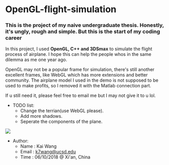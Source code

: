 # OpenGL-flight-simulation
### This is the project of my naive undergraduate thesis. Honestly, it's ungly, rough and simple. But this is the start of my coding career

In this project, I used **OpenGL, C++ and 3DSmax** to simulate the flight process of airplane. I hope this can help the people whos in the same dilemma as me one year ago.

OpenGL may not be a popular frame for simulation, there's still another excellent frames, like WebGL which has more extensions and better community. The airplane model I used in the demo is not supposed to be used to make profits, so I removed it with the Matlab connection part. 

If u still need it, please feel free to email me but I may not give it to u lol.

- TODO list:
  - Change the terrian(use WebGL please).
  - Add more shadows.
  - Seperate the components of the plane.
 

![](https://i.imgur.com/fnNddtQ.png)



- Author:
  - Name : Kai Wang
  - Email : k7wang@ucsd.edu
  - Time : 06/10/2018 @ Xi'an, China
